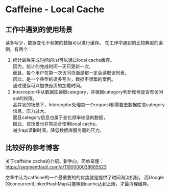 # Caffeine - Local Cache
## 工作中遇到的使用场景
读多写少，数据变化不频繁的数据可以进行缓存。
在工作中遇到的比较典型的案例，有两个：
1. 统计最后完成时间的list可以通过local cache缓存。  
   因为，统计的完成时间一天只更新一次，  
   而且，每个用户在第一次访问页面是都一定会读取该列表。  
   因此，是一个典型的读多写少，数据不频繁的案例。  
   通过缓存可以加快首页的加载时间。
2. Interceptor中从数据库读取category，并根据category判断账号是否有访问api的权限。  
   高并发的场景下，Interceptor处理每一个request都需要去数据库取category信息，压力过大。  
   而且category信息也属于变化频率较低的数据，  
   因此，该场景也非常适合使用local cache。  
   减少api读取时间，降低数据库服务器的压力。

## 比较好的参考博客
关于caffeine cache的介绍。新手向，简单易懂：
https://segmentfault.com/a/1190000038665523

文章中认为caffeine的一个最重要的的优势就是提供了时间淘汰机制。
而Google的concurrentLinkedHashMap只能等到cache达到上限，才最清理缓存。

